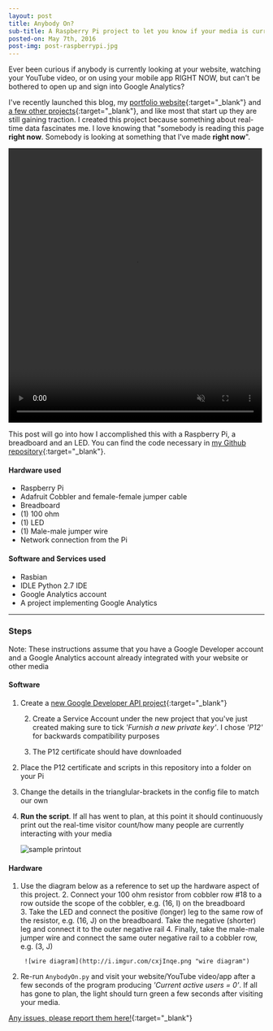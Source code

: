 ```yaml
---
layout: post
title: Anybody On?	
sub-title: A Raspberry Pi project to let you know if your media is currently being viewed
posted-on: May 7th, 2016
post-img: post-raspberrypi.jpg
---
```


Ever been curious if anybody is currently looking at your website, watching your YouTube video, or on using your mobile app RIGHT NOW, but can't be bothered to open up and sign into Google Analytics? 

I've recently launched this blog, my [portfolio website](http://www.andysmith.me){:target="_blank"} and [a few other projects](https://github.com/Smittey?tab=repositories){:target="_blank"}, and like most that start up they are still gaining traction. I created this project because something about real-time data fascinates me. I love knowing that "somebody is reading this page **right now**. Somebody is looking at something that I've made **right now**". 

<video width="99%" height="540" autoplay loop muted markdown="1">
        <source src="http://i.imgur.com/AEuK9TF.webm" type="video/webm" markdown="1">
    </video>

This post will go into how I accomplished this with a Raspberry Pi, a breadboard and an LED. You can find the code necessary in [my Github repository](https://github.com/Smittey/RaspberryPi-Projects/tree/master/Analytics){:target="_blank"}. 

#### Hardware used 
* Raspberry Pi 
* Adafruit Cobbler and female-female jumper cable
* Breadboard
* (1) 100 ohm
* (1) LED
* (1) Male-male jumper wire
* Network connection from the Pi
 
#### Software and Services used
* Rasbian
* IDLE Python 2.7 IDE 
* Google Analytics account
* A project implementing Google Analytics

___

### Steps

Note: These instructions assume that you have a Google Developer account and a Google Analytics account already integrated with your website or other media

#### Software

1. Create a [new Google Developer API project](https://console.developers.google.com/iam-admin/projects){:target="_blank"}

	2. Create a Service Account under the new project that you've just created making sure to tick _'Furnish a new private key'_. I chose _'P12'_ for backwards compatibility purposes
	
	3. The P12 certificate should have downloaded 
	
4. Place the P12 certificate and scripts in this repository into a folder on your Pi

5. Change the details in the trianglular-brackets in the config file to match our own

6. **Run the script**. If all has went to plan, at this point it should continuously print out the real-time visitor count/how many people are currently interacting with your media

	![sample printout](http://i.imgur.com/MQZ5dwL.png "sample printout") 



#### Hardware

1. Use the diagram below as a reference to set up the hardware aspect of this project. 
	2. Connect your 100 ohm resistor from cobbler row #18 to a row outside the scope of the cobbler, e.g. (16, I) on the breadboard  
	3. Take the LED and connect the positive (longer) leg to the same row of the resistor, e.g. (16, J) on the breadboard. Take the negative (shorter) leg and connect it to the outer negative rail
	4. Finally, take the male-male jumper wire and connect the same outer negative rail to a cobbler row, e.g. (3, J)

		![wire diagram](http://i.imgur.com/cxjInqe.png "wire diagram") 

2. Re-run `AnybodyOn.py` and visit your website/YouTube video/app after a few seconds of the program producing _'Current active users = 0'_. If all has gone to plan, the light should turn green a few seconds after visiting your media.

[Any issues, please report them here!](https://github.com/Smittey/RaspberryPi-Projects/issues){:target="_blank"}
